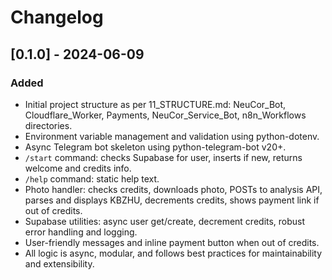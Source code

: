 # Changelog

## [0.1.0] - 2024-06-09
### Added
- Initial project structure as per 11_STRUCTURE.md: NeuCor_Bot, Cloudflare_Worker, Payments, NeuCor_Service_Bot, n8n_Workflows directories.
- Environment variable management and validation using python-dotenv.
- Async Telegram bot skeleton using python-telegram-bot v20+.
- `/start` command: checks Supabase for user, inserts if new, returns welcome and credits info.
- `/help` command: static help text.
- Photo handler: checks credits, downloads photo, POSTs to analysis API, parses and displays KBZHU, decrements credits, shows payment link if out of credits.
- Supabase utilities: async user get/create, decrement credits, robust error handling and logging.
- User-friendly messages and inline payment button when out of credits.
- All logic is async, modular, and follows best practices for maintainability and extensibility.
